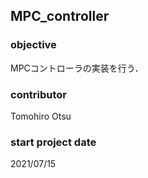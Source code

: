 ## MPC_controller
### objective
MPCコントローラの実装を行う．

### contributor
Tomohiro Otsu

### start project date
2021/07/15
